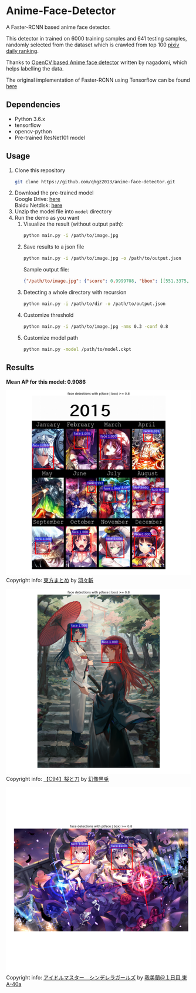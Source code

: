 # Anime-Face-Detector
A Faster-RCNN based anime face detector.

This detector in trained on 6000 training samples and 641 testing samples, randomly selected from the dataset which is crawled from top 100 [pixiv daily ranking](https://www.pixiv.net/ranking.php?mode=daily).  

Thanks to [OpenCV based Anime face detector](https://github.com/nagadomi/lbpcascade_animeface) written by nagadomi, which helps labelling the data. 

The original implementation of Faster-RCNN using Tensorflow can be found [here](https://github.com/endernewton/tf-faster-rcnn)

## Dependencies
- Python 3.6.x
- tensorflow
- opencv-python
- Pre-trained ResNet101 model

## Usage
1. Clone this repository
    ```bash
    git clone https://github.com/qhgz2013/anime-face-detector.git
    ```
2. Download the pre-trained model  
    Google Drive: [here](https://drive.google.com/open?id=1WjBgfOUqp4sdRd9BHs4TkdH2EcBtV5ri)    
    Baidu Netdisk: [here](https://pan.baidu.com/s/1bvpCp1sbD7t9qnta8IhpmA)  
3. Unzip the model file into `model` directory
4. Run the demo as you want  
    1. Visualize the result (without output path):
        ```bash
        python main.py -i /path/to/image.jpg
        ```
    2. Save results to a json file
        ```bash
        python main.py -i /path/to/image.jpg -o /path/to/output.json
        ```
        Sample output file:
        ```json
        {"/path/to/image.jpg": {"score": 0.9999708, "bbox": [[551.3375, 314.50253, 729.2599, 485.25674]]}}
        ```
    3. Detecting a whole directory with recursion
        ```bash
        python main.py -i /path/to/dir -o /path/to/output.json
        ```
    4. Customize threshold
        ```bash
        python main.py -i /path/to/image.jpg -nms 0.3 -conf 0.8
        ```
    5. Customize model path
        ```bash
        python main.py -model /path/to/model.ckpt
        ```

## Results
**Mean AP for this model: 0.9086**

![](./asset/sample1.png)
Copyright info: [東方まとめ](https://www.pixiv.net/member_illust.php?mode=medium&illust_id=54275439) by [羽々斬](https://www.pixiv.net/member.php?id=2179695)

![](./asset/sample2.png)
Copyright info: [【C94】桜と刀](https://www.pixiv.net/member_illust.php?mode=medium&illust_id=69797346) by [幻像黒兎](https://www.pixiv.net/member.php?id=4462245)

![](./asset/sample3.png)
Copyright info: [アイドルマスター　シンデレラガールズ](https://www.pixiv.net/member_illust.php?mode=medium&illust_id=69753772) by [我美蘭＠１日目 東A-40a](https://www.pixiv.net/member.php?id=2003931)
